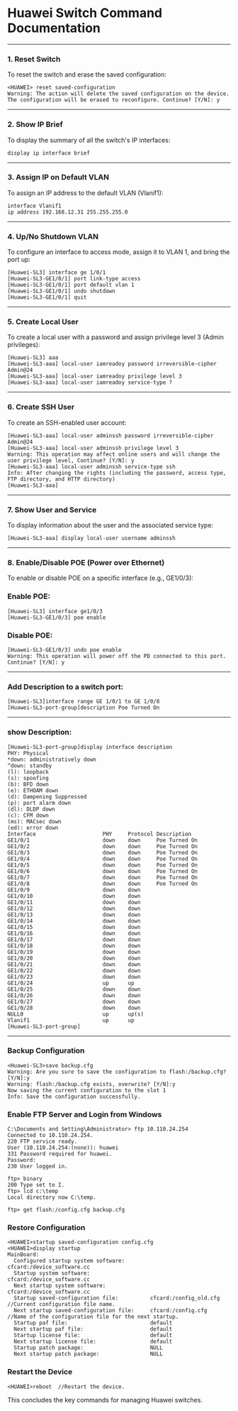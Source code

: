 
# Huawei Switch Command Documentation

---

### 1. Reset Switch

To reset the switch and erase the saved configuration:

```shell
<HUAWEI> reset saved-configuration
Warning: The action will delete the saved configuration on the device.
The configuration will be erased to reconfigure. Continue? [Y/N]: y
```

---

### 2. Show IP Brief

To display the summary of all the switch's IP interfaces:

```shell
display ip interface brief
```

---

### 3. Assign IP on Default VLAN

To assign an IP address to the default VLAN (Vlanif1):

```shell
interface Vlanif1
ip address 192.168.12.31 255.255.255.0
```

---

### 4. Up/No Shutdown VLAN

To configure an interface to access mode, assign it to VLAN 1, and bring the port up:

```shell
[Huawei-SL3] interface ge 1/0/1
[Huawei-SL3-GE1/0/1] port link-type access
[Huawei-SL3-GE1/0/1] port default vlan 1
[Huawei-SL3-GE1/0/1] undo shutdown
[Huawei-SL3-GE1/0/1] quit
```

---

### 5. Create Local User

To create a local user with a password and assign privilege level 3 (Admin privileges):

```shell
[Huawei-SL3] aaa
[Huawei-SL3-aaa] local-user iamreadoy password irreversible-cipher Admin@24
[Huawei-SL3-aaa] local-user iamreadoy privilege level 3
[Huawei-SL3-aaa] local-user iamreadoy service-type ?
```

---

### 6. Create SSH User

To create an SSH-enabled user account:

```shell
[Huawei-SL3-aaa] local-user adminssh password irreversible-cipher Admin@24
[Huawei-SL3-aaa] local-user adminssh privilege level 3
Warning: This operation may affect online users and will change the user privilege level, Continue? [Y/N]: y
[Huawei-SL3-aaa] local-user adminssh service-type ssh
Info: After changing the rights (including the password, access type, FTP directory, and HTTP directory) 
[Huawei-SL3-aaa]
```

---

### 7. Show User and Service

To display information about the user and the associated service type:

```shell
[Huawei-SL3-aaa] display local-user username adminssh
```

---

### 8. Enable/Disable POE (Power over Ethernet)

To enable or disable POE on a specific interface (e.g., GE1/0/3):

### Enable POE:
```shell
[Huawei-SL3] interface ge1/0/3
[Huawei-SL3-GE1/0/3] poe enable
```

### Disable POE:
```shell
[Huawei-SL3-GE1/0/3] undo poe enable
Warning: This operation will power off the PD connected to this port. Continue? [Y/N]: y
```

---
### Add Description to a switch port:
```shell
[Huawei-SL3]interface range GE 1/0/1 to GE 1/0/8
[Huawei-SL3-port-group]description Poe Turned On
```
---
### show Description:
```shell
[Huawei-SL3-port-group]display interface description
PHY: Physical
*down: administratively down
^down: standby
(l): loopback
(s): spoofing
(b): BFD down
(e): ETHOAM down
(d): Dampening Suppressed
(p): port alarm down
(dl): DLDP down
(c): CFM down
(ms): MACsec down
(ed): error down
Interface                     PHY     Protocol Description
GE1/0/1                       down    down     Poe Turned On
GE1/0/2                       down    down     Poe Turned On
GE1/0/3                       down    down     Poe Turned On
GE1/0/4                       down    down     Poe Turned On
GE1/0/5                       down    down     Poe Turned On
GE1/0/6                       down    down     Poe Turned On
GE1/0/7                       down    down     Poe Turned On
GE1/0/8                       down    down     Poe Turned On
GE1/0/9                       down    down
GE1/0/10                      down    down
GE1/0/11                      down    down
GE1/0/12                      down    down
GE1/0/13                      down    down
GE1/0/14                      down    down
GE1/0/15                      down    down
GE1/0/16                      down    down
GE1/0/17                      down    down
GE1/0/18                      down    down
GE1/0/19                      down    down
GE1/0/20                      down    down
GE1/0/21                      down    down
GE1/0/22                      down    down
GE1/0/23                      down    down
GE1/0/24                      up      up
GE1/0/25                      down    down
GE1/0/26                      down    down
GE1/0/27                      down    down
GE1/0/28                      down    down
NULL0                         up      up(s)
Vlanif1                       up      up
[Huawei-SL3-port-group]
```
---
### Backup Configuration
```plaintext
<Huawei-SL3>save backup.cfg
Warning: Are you sure to save the configuration to flash:/backup.cfg? [Y/N]:y
Warning: flash:/backup.cfg exists, overwrite? [Y/N]:y
Now saving the current configuration to the slot 1
Info: Save the configuration successfully.
```

### Enable FTP Server and Login from Windows
```plaintext
C:\Documents and Setting\Administrator> ftp 10.110.24.254
Connected to 10.110.24.254.
220 FTP service ready.
User (10.110.24.254:(none)): huawei
331 Password required for huawei.
Password:
230 User logged in.

ftp> binary
200 Type set to I.
ftp> lcd c:\temp
Local directory now C:\temp.

ftp> get flash:/config.cfg backup.cfg
```

### Restore Configuration
```plaintext
<HUAWEI>startup saved-configuration config.cfg
<HUAWEI>display startup
MainBoard:
  Configured startup system software:        cfcard:/device_software.cc
  Startup system software:                   cfcard:/device_software.cc
  Next startup system software:              cfcard:/device_software.cc
  Startup saved-configuration file:          cfcard:/config_old.cfg   //Current configuration file name.
  Next startup saved-configuration file:     cfcard:/config.cfg       //Name of the configuration file for the next startup.
  Startup paf file:                          default
  Next startup paf file:                     default
  Startup license file:                      default
  Next startup license file:                 default
  Startup patch package:                     NULL
  Next startup patch package:                NULL
```

### Restart the Device
```plaintext
<HUAWEI>reboot  //Restart the device.
```

This concludes the key commands for managing Huawei switches.
